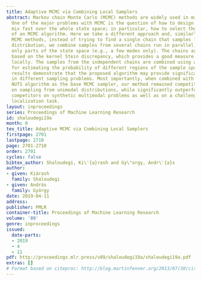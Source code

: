 ```yaml
---
title: Adaptive MCMC via Combining Local Samplers
abstract: Markov chain Monte Carlo (MCMC) methods are widely used in machine learning.
  One of the major problems with MCMC is the question of how to design chains that
  mix fast over the whole state space; in particular, how to select the parameters
  of an MCMC algorithm. Here we take a different approach and, similarly to parallel
  MCMC methods, instead of trying to find a single chain that samples from the whole
  distribution, we combine samples from several chains run in parallel, each exploring
  only parts of the state space (e.g., a few modes only). The chains are prioritized
  based on the kernel Stein discrepancy, which provides a good measure of performance
  locally. The samples from the independent chains are combined using a novel technique
  for estimating the probability of different regions of the sample space. Experimental
  results demonstrate that the proposed algorithm may provide significant speedups
  in different sampling problems. Most importantly, when combined with the state-of-the-art
  NUTS algorithm as the base MCMC sampler, our method remained competitive with NUTS
  on sampling from unimodal distributions, while significantly outperformed state-of-the-art
  competitors on synthetic multimodal problems as well as on a challenging sensor
  localization task.
layout: inproceedings
series: Proceedings of Machine Learning Research
id: shaloudegi19a
month: 0
tex_title: Adaptive MCMC via Combining Local Samplers
firstpage: 2701
lastpage: 2710
page: 2701-2710
order: 2701
cycles: false
bibtex_author: Shaloudegi, Ki\'{a}rash and Gy\"orgy, Andr\'{a}s
author:
- given: Kiárash
  family: Shaloudegi
- given: András
  family: György
date: 2019-04-11
address: 
publisher: PMLR
container-title: Proceedings of Machine Learning Research
volume: '89'
genre: inproceedings
issued:
  date-parts:
  - 2019
  - 4
  - 11
pdf: http://proceedings.mlr.press/v89/shaloudegi19a/shaloudegi19a.pdf
extras: []
# Format based on citeproc: http://blog.martinfenner.org/2013/07/30/citeproc-yaml-for-bibliographies/
---
```

